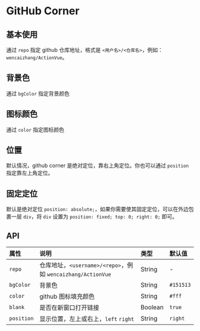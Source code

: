 # GitHub Corner <Common-SourceCodeLink comp="github-corner" /> 

## 基本使用

通过 `repo` 指定 github 仓库地址，格式是 `<用户名>/<仓库名>`，例如：`wencaizhang/ActionVue`。

<Common-Democode>
  <github-corner-demo1 />
  <highlight-code slot="codeText" lang="vue">
    <template>
      <div class="box">
        <a-github-corner repo="wencaizhang/ActionVue" />
      </div>
    </template>
    <style scoped>
    .box {
      position: relative;
      display: inline-block;
      height: 100px;
      width: 100px;
      border: 1px solid #ccc
    }
    </style>
  </highlight-code>
</Common-Democode>



## 背景色

通过 `bgColor` 指定背景颜色

<Common-Democode>
  <github-corner-demo3 />
  <highlight-code slot="codeText" lang="vue">
    <template>
      <div>
        <div class="box">
          <a-github-corner repo="wencaizhang/ActionVue"/>
        </div>
        <div class="box">
          <a-github-corner repo="wencaizhang/ActionVue" bgColor="#64CEAA" />
        </div>
        <div class="box">
          <a-github-corner repo="wencaizhang/ActionVue" bgColor="#FD6C6C" />
        </div>
        <div class="box">
          <a-github-corner repo="wencaizhang/ActionVue" bgColor="#70B7FD" />
        </div>
      </div>
    </template>
    <style scoped>
    .box {
      position: relative;
      display: inline-block;
      height: 100px;
      width: 100px;
      border: 1px solid #ccc;
    }
    </style>
  </highlight-code>
</Common-Democode>

## 图标颜色

通过 `color` 指定图标颜色

<Common-Democode>
  <github-corner-demo4 />
  <highlight-code slot="codeText" lang="vue">
    <template>
      <div class="box">
        <a-github-corner repo="wencaizhang/ActionVue" color="yellow"/>
      </div>
    </template>
    <style scoped>
    .box {
      position: relative;
      display: inline-block;
      height: 100px;
      width: 100px;
      border: 1px solid #ccc
    }
    </style>
  </highlight-code>
</Common-Democode>


## 位置

默认情况，github corner 是绝对定位，靠右上角定位。你也可以通过 `position` 指定靠左上角定位。

<Common-Democode>
  <github-corner-demo5 />
  <highlight-code slot="codeText" lang="vue">
    <template>
      <div>
        <div class="box">
          <a-github-corner repo="wencaizhang/ActionVue" position="left" />
        </div>
        <div class="box">
          <a-github-corner repo="wencaizhang/ActionVue" />
        </div>
      </div>
    </template>
    <style scoped>
    .box {
      position: relative;
      display: inline-block;
      height: 100px;
      width: 100px;
      border: 1px solid #ccc;
    }
    </style>
  </highlight-code>
</Common-Democode>

## 固定定位

默认是绝对定位 `position: absolute;`，如果你需要使其固定定位，可以在外边包裹一层 `div`，将 `div` 设置为 `position: fixed; top: 0; right: 0;` 即可。

<Common-Democode>
  <github-corner-demo6 />
  <highlight-code slot="codeText" lang="vue">
    <template>
      <div>
        <p>效果请查看右上角</p>
        <div class="box">
          <a-github-corner repo="wencaizhang/ActionVue" />
        </div>
      </div>
    </template>
    <style scoped>
    .box {
      position: fixed;
      top: 0;
      right: 0;
      z-index: 100;
      display: inline-block;
      height: 100px;
      width: 100px;
    }
    </style>
  </highlight-code>
</Common-Democode>

## API

属性 |	说明	| 类型 |	默认值
:--- | :--- | :--- | :---
`repo` | 仓库地址，`<username>/<repo>`，例如 `wencaizhang/ActionVue` | String | - 
`bgColor` | 背景色 | String | `#151513`
`color` | github 图标填充颜色 | String | `#fff`
`blank` | 是否在新窗口打开链接 | Boolean | `true`
`position` | 显示位置，左上或右上，`left` `right` | String | `right`